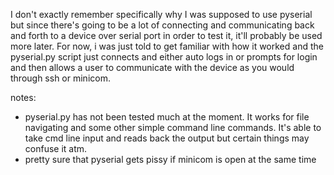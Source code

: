 I don't exactly remember specifically why I was supposed to use pyserial but
since there's going to be a lot of connecting and communicating back and forth
to a device over serial port in order to test it, it'll probably be used more
later. For now, i was just told to get familiar with how it worked and the
pyserial.py script just connects and either auto logs in or prompts for login
and then allows a user to communicate with the device as you would through ssh
or minicom.


notes:
- pyserial.py has not been tested much at the moment. It works for file navigating
and some other simple command line commands. It's able to take cmd line input
and reads back the output but certain things may confuse it atm.
- pretty sure that pyserial gets pissy if minicom is open at the same time

